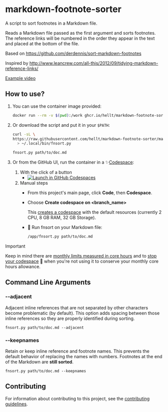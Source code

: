 # markdown-footnote-sorter

A script to sort footnotes in a Markdown file.

Reads a Markdown file passed as the first argument and sorts footnotes.
The reference links will be numbered in
the order they appear in the text and placed at the bottom
of the file.

Based on <https://github.com/derdennis/sort-markdown-footnotes>

Inspired by <http://www.leancrew.com/all-this/2012/09/tidying-markdown-reference-links/>

[Example video](https://github.com/user-attachments/assets/2ccb1782-1d85-499c-ba09-3be94c34a591)

## How to use?

1. You can use the container image provided:

    ```bash
    docker run --rm -v $(pwd):/work ghcr.io/hellt/markdown-footnote-sorter path/to/doc.md
    ```

1. Or download the script and put it in your `$PATH`:

    ```bash
    curl -sL \
    https://raw.githubusercontent.com/hellt/markdown-footnote-sorter/main/fnsort.py\
      > ~/.local/bin/fnsort.py

    fnsort.py path/to/doc.md
    ```

1. Or from the GitHub UI, run the container in a :sparkles:[Codespace](https://docs.github.com/en/codespaces/overview):
   1. With the click of a button
      * [![Launch in GitHub Codespaces](https://img.shields.io/badge/fnsort-Launch%20Codespace-238636?logo=github)](https://github.com/codespaces/new/hellt/markdown-footnote-sorter?devcontainer_path=.devcontainer%2Fdevcontainer.json)
   1. Manual steps
      * From this project's main page, click **Code**, then **Codespace**.
      * Choose **Create codespace on \<branch_name\>**

         This [creates a codespace](https://docs.github.com/en/codespaces/developing-in-a-codespace/creating-a-codespace-for-a-repository#creating-a-codespace-for-a-repository)
         with the default resources (currently 2 CPU, 8 GB RAM, 32 GB Storage).

      * :rocket: Run fnsort on your Markdown file:

         ```bash
         /app/fnsort.py path/to/doc.md
         ```

> [!IMPORTANT]
> Keep in mind there are
> [monthly limits measured in core hours](https://docs.github.com/en/billing/managing-billing-for-your-products/managing-billing-for-github-codespaces/about-billing-for-github-codespaces#monthly-included-storage-and-core-hours-for-personal-accounts)
> and to [stop your codespace](https://docs.github.com/en/codespaces/developing-in-a-codespace/stopping-and-starting-a-codespace)
> :stop_sign: when you're not using it to conserve your monthly core hours
> allowance.

## Command Line Arguments

### --adjacent

Adjacent inline references that are not separated by other characters become
problematic (by default).
This option adds spacing between those inline references so they are properly
identified during sorting.

`fnsort.py path/to/doc.md --adjacent`

### --keepnames

Retain or keep inline reference and footnote names.
This prevents the default behavior of replacing the names with numbers.
Footnotes at the end of the Markdown are **still sorted**.

`fnsort.py path/to/doc.md --keepnames`

## Contributing

For information about contributing to this project, see the
[contributing guidelines](CONTRIBUTING.md).
